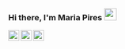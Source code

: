 ### Hi there, I'm Maria Pires <img src="https://cliply.co/wp-content/uploads/2020/03/392002950_SPARKLES_EMOJI_400px.gif" width="25px">

<a href="https://www.facebook.com/mjbp00/">
  <img align="left" alt="Maria Pires | Facebook" width="22px" src="https://cdn.jsdelivr.net/npm/simple-icons@3.13.0/icons/facebook.svg" />
</a>
<a href="https://www.instagram.com/mariajbpires/">
  <img align="left" alt="Maria Pires | Instagram" width="22px" src="https://cdn.jsdelivr.net/npm/simple-icons@v3/icons/instagram.svg" />
</a>
<a href="https://www.linkedin.com/in/mariajbp/">
  <img align="left" alt="Maria Pires | LinkedIn" width="22px" src="https://cdn.jsdelivr.net/npm/simple-icons@v3/icons/linkedin.svg" />
</a>
<!--
<a href="https://twitter.com/mrjsbrgsprs">
  <img align="left" alt="Maria Pires | Twitter" width="22px" src="https://cdn.jsdelivr.net/npm/simple-icons@v3/icons/twitter.svg" />
</a>
->

<br>

#### I'm a software engineering student from Portugal 👩‍💻
